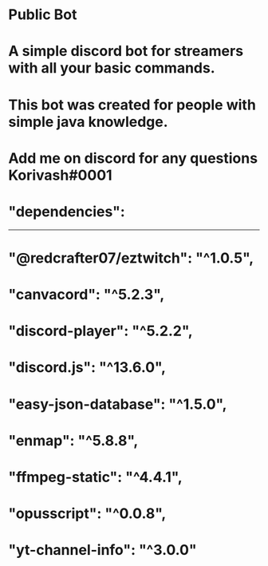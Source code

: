 # Public Bot
#  A simple discord bot for streamers with all your basic commands.

#  This bot was created for people with simple java knowledge.

#  Add me on discord for any questions Korivash#0001

#       "dependencies": 
---------------------------------------------------
#   "@redcrafter07/eztwitch": "^1.0.5",
#     "canvacord": "^5.2.3",
#      "discord-player": "^5.2.2",
#      "discord.js": "^13.6.0",
#      "easy-json-database": "^1.5.0",
#      "enmap": "^5.8.8",
#      "ffmpeg-static": "^4.4.1",
#      "opusscript": "^0.0.8",
#      "yt-channel-info": "^3.0.0"